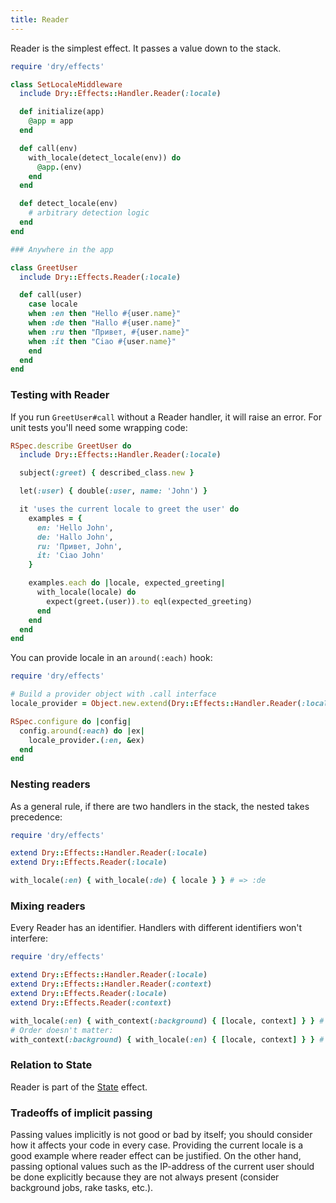 ```yaml
---
title: Reader
---
```


Reader is the simplest effect. It passes a value down to the stack.

```ruby
require 'dry/effects'

class SetLocaleMiddleware
  include Dry::Effects::Handler.Reader(:locale)

  def initialize(app)
    @app = app
  end

  def call(env)
    with_locale(detect_locale(env)) do
      @app.(env)
    end
  end

  def detect_locale(env)
    # arbitrary detection logic
  end
end

### Anywhere in the app

class GreetUser
  include Dry::Effects.Reader(:locale)

  def call(user)
    case locale
    when :en then "Hello #{user.name}"
    when :de then "Hallo #{user.name}"
    when :ru then "Привет, #{user.name}"
    when :it then "Ciao #{user.name}"
    end
  end
end
```

### Testing with Reader

If you run `GreetUser#call` without a Reader handler, it will raise an error. For unit tests you'll need some wrapping code:

```ruby
RSpec.describe GreetUser do
  include Dry::Effects::Handler.Reader(:locale)

  subject(:greet) { described_class.new }

  let(:user) { double(:user, name: 'John') }

  it 'uses the current locale to greet the user' do
    examples = {
      en: 'Hello John',
      de: 'Hallo John',
      ru: 'Привет, John',
      it: 'Ciao John'
    }

    examples.each do |locale, expected_greeting|
      with_locale(locale) do
        expect(greet.(user)).to eql(expected_greeting)
      end
    end
  end
end
```

You can provide locale in an `around(:each)` hook:

```ruby
require 'dry/effects'

# Build a provider object with .call interface
locale_provider = Object.new.extend(Dry::Effects::Handler.Reader(:locale, as: :call))

RSpec.configure do |config|
  config.around(:each) do |ex|
    locale_provider.(:en, &ex)
  end
end
```

### Nesting readers

As a general rule, if there are two handlers in the stack, the nested takes precedence:

```ruby
require 'dry/effects'

extend Dry::Effects::Handler.Reader(:locale)
extend Dry::Effects.Reader(:locale)

with_locale(:en) { with_locale(:de) { locale } } # => :de
```

### Mixing readers

Every Reader has an identifier. Handlers with different identifiers won't interfere:

```ruby
require 'dry/effects'

extend Dry::Effects::Handler.Reader(:locale)
extend Dry::Effects::Handler.Reader(:context)
extend Dry::Effects.Reader(:locale)
extend Dry::Effects.Reader(:context)

with_locale(:en) { with_context(:background) { [locale, context] } } # => [:en, :background]
# Order doesn't matter:
with_context(:background) { with_locale(:en) { [locale, context] } } # => [:en, :background]
```

### Relation to State

Reader is part of the [State](//doc/dry-effects/effects/state) effect.

### Tradeoffs of implicit passing

Passing values implicitly is not good or bad by itself; you should consider how it affects your code in every case. Providing the current locale is a good example where reader effect can be justified. On the other hand, passing optional values such as the IP-address of the current user should be done explicitly because they are not always present (consider background jobs, rake tasks, etc.).

